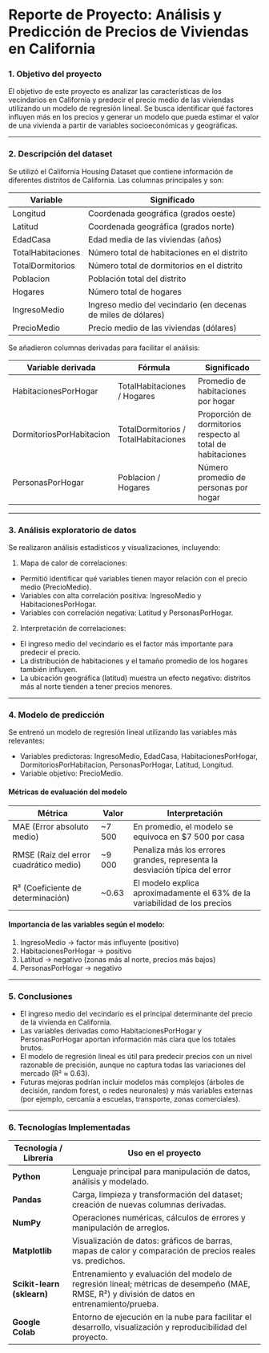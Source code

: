 # Reporte de Proyecto: Análisis y Predicción de Precios de Viviendas en California

### 1. Objetivo del proyecto
El objetivo de este proyecto es analizar las características de los vecindarios en California y predecir el precio medio de las viviendas utilizando un modelo de regresión lineal.
Se busca identificar qué factores influyen más en los precios y generar un modelo que pueda estimar el valor de una vivienda a partir de variables socioeconómicas y geográficas.

---

### 2. Descripción del dataset
Se utilizó el California Housing Dataset que contiene información de diferentes distritos de California.
Las columnas principales y son:

| Variable          | Significado                                                   |
| ----------------- | ------------------------------------------------------------- |
| Longitud          | Coordenada geográfica (grados oeste)                          |
| Latitud           | Coordenada geográfica (grados norte)                          |
| EdadCasa          | Edad media de las viviendas (años)                            |
| TotalHabitaciones | Número total de habitaciones en el distrito                   |
| TotalDormitorios  | Número total de dormitorios en el distrito                    |
| Poblacion         | Población total del distrito                                  |
| Hogares           | Número total de hogares                                       |
| IngresoMedio      | Ingreso medio del vecindario (en decenas de miles de dólares) |
| PrecioMedio       | Precio medio de las viviendas (dólares)                       |

Se añadieron columnas derivadas para facilitar el análisis:

| Variable derivada        | Fórmula                              | Significado                                                 |
| ------------------------ | ------------------------------------ | ----------------------------------------------------------- |
| HabitacionesPorHogar     | TotalHabitaciones / Hogares          | Promedio de habitaciones por hogar                          |
| DormitoriosPorHabitacion | TotalDormitorios / TotalHabitaciones | Proporción de dormitorios respecto al total de habitaciones |
| PersonasPorHogar         | Poblacion / Hogares                  | Número promedio de personas por hogar                       |

---

### 3. Análisis exploratorio de datos
Se realizaron análisis estadísticos y visualizaciones, incluyendo:
1. Mapa de calor de correlaciones:
  * Permitió identificar qué variables tienen mayor relación con el precio medio (PrecioMedio).
  * Variables con alta correlación positiva: IngresoMedio y HabitacionesPorHogar.
  * Variables con correlación negativa: Latitud y PersonasPorHogar.
2. Interpretación de correlaciones:
  * El ingreso medio del vecindario es el factor más importante para predecir el precio.
  * La distribución de habitaciones y el tamaño promedio de los hogares también influyen.
  * La ubicación geográfica (latitud) muestra un efecto negativo: distritos más al norte tienden a tener precios menores.

---

### 4. Modelo de predicción

Se entrenó un modelo de regresión lineal utilizando las variables más relevantes:
* Variables predictoras: IngresoMedio, EdadCasa, HabitacionesPorHogar, DormitoriosPorHabitacion, PersonasPorHogar, Latitud, Longitud.
* Variable objetivo: PrecioMedio.

#### Métricas de evaluación del modelo

| Métrica                                | Valor  | Interpretación                                                              |
| -------------------------------------- | ------ | --------------------------------------------------------------------------- |
| MAE (Error absoluto medio)             | ~7 500 | En promedio, el modelo se equivoca en $7 500 por casa                       |
| RMSE (Raíz del error cuadrático medio) | ~9 000 | Penaliza más los errores grandes, representa la desviación típica del error |
| R² (Coeficiente de determinación)      | ~0.63  | El modelo explica aproximadamente el 63% de la variabilidad de los precios  |

#### Importancia de las variables según el modelo:

1. IngresoMedio → factor más influyente (positivo)
2. HabitacionesPorHogar → positivo
3. Latitud → negativo (zonas más al norte, precios más bajos)
4. PersonasPorHogar → negativo

---

### 5. Conclusiones

* El ingreso medio del vecindario es el principal determinante del precio de la vivienda en California.
* Las variables derivadas como HabitacionesPorHogar y PersonasPorHogar aportan información más clara que los totales brutos.
* El modelo de regresión lineal es útil para predecir precios con un nivel razonable de precisión, aunque no captura todas las variaciones del mercado (R² ≈ 0.63).
* Futuras mejoras podrían incluir modelos más complejos (árboles de decisión, random forest, o redes neuronales) y más variables externas (por ejemplo, cercanía a escuelas, transporte, zonas comerciales).

---

### 6. Tecnologías Implementadas

| Tecnología / Librería      | Uso en el proyecto                                                                                                                            |
| -------------------------- | --------------------------------------------------------------------------------------------------------------------------------------------- |
| **Python**                 | Lenguaje principal para manipulación de datos, análisis y modelado.                                                                           |
| **Pandas**                 | Carga, limpieza y transformación del dataset; creación de nuevas columnas derivadas.                                                          |
| **NumPy**                  | Operaciones numéricas, cálculos de errores y manipulación de arreglos.                                                                        |
| **Matplotlib**             | Visualización de datos: gráficos de barras, mapas de calor y comparación de precios reales vs. predichos.                                     |
| **Scikit-learn (sklearn)** | Entrenamiento y evaluación del modelo de regresión lineal; métricas de desempeño (MAE, RMSE, R²) y división de datos en entrenamiento/prueba. |
| **Google Colab**           | Entorno de ejecución en la nube para facilitar el desarrollo, visualización y reproducibilidad del proyecto.                                  |
